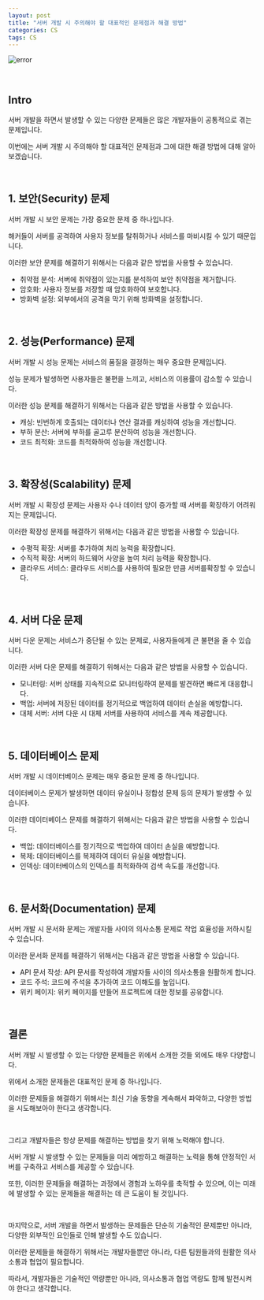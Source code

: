 ```yaml
---
layout: post
title: "서버 개발 시 주의해야 할 대표적인 문제점과 해결 방법"
categories: CS
tags: CS
---
```


![error](https://user-images.githubusercontent.com/108377235/232244731-3e31f25b-9394-4ebc-94a6-c4de3aac9cc5.png)

<br/>

## Intro

서버 개발을 하면서 발생할 수 있는 다양한 문제들은 많은 개발자들이 공통적으로 겪는 문제입니다.

이번에는 서버 개발 시 주의해야 할 대표적인 문제점과 그에 대한 해결 방법에 대해 알아보겠습니다.

<br/>

## **1. 보안(Security) 문제**

서버 개발 시 보안 문제는 가장 중요한 문제 중 하나입니다.

해커들이 서버를 공격하여 사용자 정보를 탈취하거나 서비스를 마비시킬 수 있기 때문입니다.

이러한 보안 문제를 해결하기 위해서는 다음과 같은 방법을 사용할 수 있습니다.

- 취약점 분석: 서버에 취약점이 있는지를 분석하여 보안 취약점을 제거합니다.
- 암호화: 사용자 정보를 저장할 때 암호화하여 보호합니다.
- 방화벽 설정: 외부에서의 공격을 막기 위해 방화벽을 설정합니다.

<br/>

## **2. 성능(Performance) 문제**

서버 개발 시 성능 문제는 서비스의 품질을 결정하는 매우 중요한 문제입니다.

성능 문제가 발생하면 사용자들은 불편을 느끼고, 서비스의 이용률이 감소할 수 있습니다.

이러한 성능 문제를 해결하기 위해서는 다음과 같은 방법을 사용할 수 있습니다.

- 캐싱: 빈번하게 호출되는 데이터나 연산 결과를 캐싱하여 성능을 개선합니다.
- 부하 분산: 서버에 부하를 골고루 분산하여 성능을 개선합니다.
- 코드 최적화: 코드를 최적화하여 성능을 개선합니다.

<br/>

## **3. 확장성(Scalability) 문제**

서버 개발 시 확장성 문제는 사용자 수나 데이터 양이 증가할 때 서버를 확장하기 어려워지는 문제입니다.

이러한 확장성 문제를 해결하기 위해서는 다음과 같은 방법을 사용할 수 있습니다.

- 수평적 확장: 서버를 추가하여 처리 능력을 확장합니다.
- 수직적 확장: 서버의 하드웨어 사양을 높여 처리 능력을 확장합니다.
- 클라우드 서비스: 클라우드 서비스를 사용하여 필요한 만큼 서버를확장할 수 있습니다.

<br/>

## **4. 서버 다운 문제**

서버 다운 문제는 서비스가 중단될 수 있는 문제로, 사용자들에게 큰 불편을 줄 수 있습니다.

이러한 서버 다운 문제를 해결하기 위해서는 다음과 같은 방법을 사용할 수 있습니다.

- 모니터링: 서버 상태를 지속적으로 모니터링하여 문제를 발견하면 빠르게 대응합니다.
- 백업: 서버에 저장된 데이터를 정기적으로 백업하여 데이터 손실을 예방합니다.
- 대체 서버: 서버 다운 시 대체 서버를 사용하여 서비스를 계속 제공합니다.

<br/>

## **5. 데이터베이스 문제**

서버 개발 시 데이터베이스 문제는 매우 중요한 문제 중 하나입니다.

데이터베이스 문제가 발생하면 데이터 유실이나 정합성 문제 등의 문제가 발생할 수 있습니다.

이러한 데이터베이스 문제를 해결하기 위해서는 다음과 같은 방법을 사용할 수 있습니다.

- 백업: 데이터베이스를 정기적으로 백업하여 데이터 손실을 예방합니다.
- 복제: 데이터베이스를 복제하여 데이터 유실을 예방합니다.
- 인덱싱: 데이터베이스의 인덱스를 최적화하여 검색 속도를 개선합니다.

<br/>

## **6. 문서화(Documentation) 문제**

서버 개발 시 문서화 문제는 개발자들 사이의 의사소통 문제로 작업 효율성을 저하시킬 수 있습니다.

이러한 문서화 문제를 해결하기 위해서는 다음과 같은 방법을 사용할 수 있습니다.

- API 문서 작성: API 문서를 작성하여 개발자들 사이의 의사소통을 원활하게 합니다.
- 코드 주석: 코드에 주석을 추가하여 코드 이해도를 높입니다.
- 위키 페이지: 위키 페이지를 만들어 프로젝트에 대한 정보를 공유합니다.

<br/>

## **결론**

서버 개발 시 발생할 수 있는 다양한 문제들은 위에서 소개한 것들 외에도 매우 다양합니다.

위에서 소개한 문제들은 대표적인 문제 중 하나입니다.

이러한 문제들을 해결하기 위해서는 최신 기술 동향을 계속해서 파악하고, 다양한 방법을 시도해보아야 한다고 생각합니다.

<br/>

그리고 개발자들은 항상 문제를 해결하는 방법을 찾기 위해 노력해야 합니다.

서버 개발 시 발생할 수 있는 문제들을 미리 예방하고 해결하는 노력을 통해 안정적인 서버를 구축하고 서비스를 제공할 수 있습니다.

또한, 이러한 문제들을 해결하는 과정에서 경험과 노하우를 축적할 수 있으며, 이는 미래에 발생할 수 있는 문제들을 해결하는 데 큰 도움이 될 것입니다.

<br/>

마지막으로, 서버 개발을 하면서 발생하는 문제들은 단순히 기술적인 문제뿐만 아니라, 다양한 외부적인 요인들로 인해 발생할 수도 있습니다.

이러한 문제들을 해결하기 위해서는 개발자들뿐만 아니라, 다른 팀원들과의 원활한 의사소통과 협업이 필요합니다.

따라서, 개발자들은 기술적인 역량뿐만 아니라, 의사소통과 협업 역량도 함께 발전시켜야 한다고 생각합니다.
